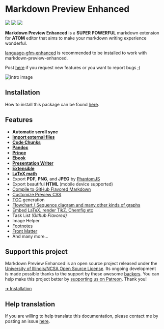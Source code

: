 # Markdown Preview Enhanced

[![](https://img.shields.io/github/tag/shd101wyy/markdown-preview-enhanced.svg)](https://github.com/shd101wyy/markdown-preview-enhanced/releases) ![](https://img.shields.io/apm/dm/markdown-preview-enhanced.svg)  [![](https://img.shields.io/github/stars/shd101wyy/markdown-preview-enhanced.svg?style=social&label=Star)](https://github.com/shd101wyy/markdown-preview-enhanced)  

**Markdown Preview Enhanced** is a **SUPER POWERFUL** markdown extension for **ATOM** editor that aims to make your markdown writing experience wonderful.

[language-gfm-enhanced](https://atom.io/packages/language-gfm-enhanced) is recommended to be installed to work with markdown-preview-enhanced.  


Post [here](https://github.com/shd101wyy/markdown-preview-enhanced/issues) if you request new features or you want to report bugs ;)

![intro image](https://i.github-camo.com/001a3a3c5344cbeed6b7074b12777d489583f808/68747470733a2f2f636c6f75642e67697468756275736572636f6e74656e742e636f6d2f6173736574732f313930383836332f32323736333037322f33326630396538302d656532382d313165362d396434322d6333393533663537343961312e676966)

## Installation
How to install this package can be found [here](installation.md).  

## Features

- **Automatic scroll sync**  
- **[Import external files](file-imports.md)**
- **[Code Chunks](code-chunk.md)**
- **[Pandoc](pandoc.md)**
- **[Prince](prince.md)**  
- **[Ebook](ebook.md)**
- **[Presentation Writer](presentation.md)**
- **[Extensible](developer.md?id=how-to-write-extensions)**
- **[LaTeX math](math.md)**  
- Export **PDF**, **PNG**, and **JPEG** by [PhantomJS](phantomjs.md)   
- Export beautiful **HTML** (mobile device supported)  
- [Compile to GitHub Flavored Markdown](markdown.md)
- [Customize Preview CSS](customize-css.md)  
- [TOC](toc.md) generation  
- [Flowchart / Sequence diagram and many other kinds of graphs](graphs.md)
- [Embed LaTeX, render TikZ, Chemfig etc](code-chunk.md?id=latex)
- Task List *(Github Flavored)*  
- Image Helper
- [Footnotes](https://github.com/shd101wyy/markdown-preview-enhanced/issues/35)  
- [Front Matter](https://github.com/shd101wyy/markdown-preview-enhanced/issues/100)
- And many more...

## Support this project
Markdown Preview Enhanced is an open source project released under the [University of Illinois/NCSA Open Source License](LICENSE.md). Its ongoing development is made possible thanks to the support by these awesome [backers](backers.md). You can help make this project better by [supporting us on Patreon](). Thank you!  

[➔ Installation](installation.md)

## Help translation
If you are willing to help translate this documentation, please contact me by posting an issue [here](https://github.com/shd101wyy/markdown-preview-enhanced/issues).      